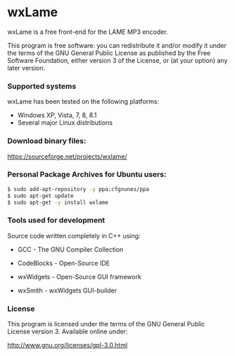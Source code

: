 # wxLame
wxLame is a free front-end for the LAME MP3 encoder.

This program is free software: you can redistribute it and/or modify
it under the terms of the GNU General Public License as published by
the Free Software Foundation, either version 3 of the License, or
(at your option) any later version.

### Supported systems
wxLame has been tested on the following platforms:
- Windows XP, Vista, 7, 8, 8.1
- Several major Linux distributions

### Download binary files:
https://sourceforge.net/projects/wxlame/

### Personal Package Archives for Ubuntu users:
```sh
$ sudo add-apt-repository -y ppa:cfgnunes/ppa
$ sudo apt-get update
$ sudo apt-get -y install wxlame
```

### Tools used for development
Source code written completely in C++ using:

* GCC - The GNU Compiler Collection

* CodeBlocks - Open-Source IDE

* wxWidgets - Open-Source GUI framework

* wxSmith - wxWidgets GUI-builder

### License
This program is licensed under the terms of the GNU General Public License version 3. Available online under:

http://www.gnu.org/licenses/gpl-3.0.html
